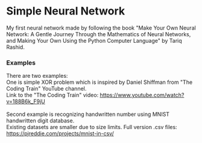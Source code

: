 # Simple Neural Network
My first neural network made by following the book "Make Your Own Neural Network: A Gentle Journey Through the Mathematics of Neural Networks, and Making Your Own Using the Python Computer Language" by Tariq Rashid.

### Examples
There are two examples:  
One is simple XOR problem which is inspired by Daniel Shiffman from "The Coding Train" YouTube channel.  
Link to the "The Coding Train" video: https://www.youtube.com/watch?v=188B6k_F9jU
<br/><br/>
Second example is recognizing handwritten number using MNIST handwritten digit database.  
Existing datasets are smaller due to size limits. Full version .csv files: https://pjreddie.com/projects/mnist-in-csv/